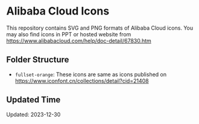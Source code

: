 # Alibaba Cloud Icons
This repository contains SVG and PNG formats of Alibaba Cloud icons. You may also find icons in PPT or hosted website from https://www.alibabacloud.com/help/doc-detail/67830.htm


## Folder Structure
- `fullset-orange`: These icons are same as icons published on https://www.iconfont.cn/collections/detail?cid=21408

## Updated Time
Updated: 2023-12-30
